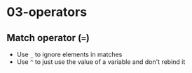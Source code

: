 # 03-operators

## Match operator (`=`)

- Use `_` to ignore elements in matches
- Use `^` to just use the value of a variable and don't rebind it
